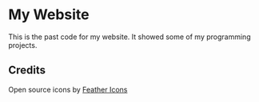 # My Website

This is the past code for my website.
It showed some of my programming projects.

## Credits
Open source icons by [Feather Icons](https://feathericons.com)
